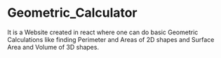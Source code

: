 # Geometric_Calculator
It is a Website created in react where one can do basic Geometric Calculations like finding Perimeter and Areas of 2D shapes and Surface Area and Volume of 3D shapes.
